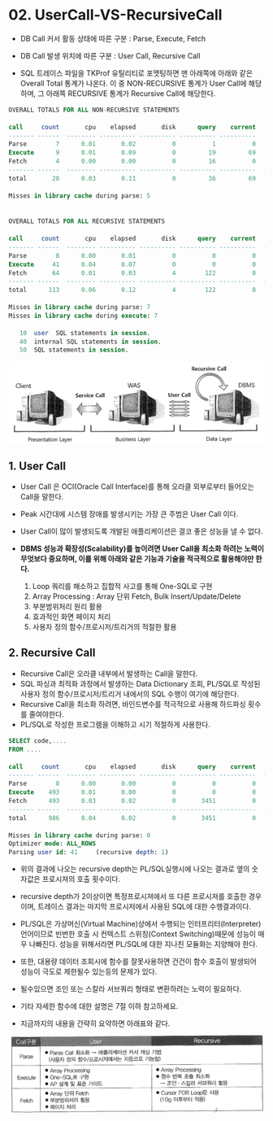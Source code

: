 # 02. UserCall-VS-RecursiveCall



- DB Call 커서 활동 상태에 따른 구분 : Parse, Execute, Fetch
- DB Call 발생 위치에 따른 구분 : User Call, Recursive Call

- SQL 트레이스 파일을 TKProf 유틸리티로 포맷팅하면 맨 아래쪽에 아래와 같은 Overall Total 통계가 나온다. 이 중 NON-RECURSIVE 통계가 User Call에 해당하며, 그 아래쪽 RECURSIVE 통계가 Recursive Call에 해당한다.

```sql
OVERALL TOTALS FOR ALL NON-RECURSIVE STATEMENTS

call     count       cpu    elapsed       disk      query    current        rows
------- ------  -------- ---------- ---------- ---------- ----------  ----------
Parse        7      0.01       0.02          0          1          0           0
Execute      9      0.01       0.09          0         19         69          28
Fetch        4      0.00       0.00          0         16          0          28
------- ------  -------- ---------- ---------- ---------- ----------  ----------
total       20      0.03       0.11          0         36         69          56

Misses in library cache during parse: 5


OVERALL TOTALS FOR ALL RECURSIVE STATEMENTS

call     count       cpu    elapsed       disk      query    current        rows
------- ------  -------- ---------- ---------- ---------- ----------  ----------
Parse        8      0.00       0.01          0          0          0           0
Execute     41      0.04       0.07          0          0          0           0
Fetch       64      0.01       0.03          4        122          0         318
------- ------  -------- ---------- ---------- ---------- ----------  ----------
total      113      0.06       0.12          4        122          0         318

Misses in library cache during parse: 7
Misses in library cache during execute: 7

   10  user  SQL statements in session.
   40  internal SQL statements in session.
   50  SQL statements in session.
```

![img](../../img/055.png)





## 1. User Call

- User Call 은 OCI(Oracle Call Interface)를 통해 오라클 외부로부터 들어오는 Call을 말한다.
- Peak 시간대에 시스템 장애를 발생시키는 가장 큰 주범은 User Call 이다.
- User Call이 많이 발생되도록 개발된 애플리케이션은 결코 좋은 성능을 낼 수 없다.

- **DBMS 성능과 확장성(Scalability)를 높이려면 User Call을 최소화 하려는 노력이 무엇보다 중요하며, 이를 위해 아래와 같은 기능과 기술을 적극적으로 활용해야만 한다.**
  1. Loop 쿼리를 해소하고 집합적 사고를 통해 One-SQL로 구현
  2. Array Processing : Array 단위 Fetch, Bulk Insert/Update/Delete
  3. 부분범위처리 원리 활용
  4. 효과적인 화면 페이지 처리
  5. 사용자 정의 함수/프로시저/트리거의 적절한 활용



## 2. Recursive Call

- Recursive Call은 오라클 내부에서 발생하는 Call을 말한다.
- SQL 파싱과 최적화 과정에서 발생하는 Data Dictionary 조회, PL/SQL로 작성된 사용자 정의 함수/프로시저/트리거 내에서의 SQL 수행이 여기에 해당한다.
- Recursive Call을 최소화 하려면, 바인드변수를 적극적으로 사용해 하드파싱 횟수를 줄여야한다.
- PL/SQL로 작성한 프로그램을 이해하고 시기 적절하게 사용한다.

```sql
SELECT code,.... 
FROM ....

call     count       cpu    elapsed       disk      query    current        rows
------- ------  -------- ---------- ---------- ---------- ----------  ----------
Parse        0      0.00       0.00          0          0          0           0
Execute    493      0.01       0.00          0          0          0           0
Fetch      493      0.03       0.02          0       3451          0         493
------- ------  -------- ---------- ---------- ---------- ----------  ----------
total      986      0.04       0.02          0       3451          0         493

Misses in library cache during parse: 0
Optimizer mode: ALL_ROWS
Parsing user id: 41     (recursive depth: 1)
```



- 위의 결과에 나오는 recursive depth는 PL/SQL실행시에 나오는 결과로 옆의 숫자값은 프로시져의 호출 횟수이다.
- recursive depth가 2이상이면 특정프로시져에서 또 다른 프로시져를 호출한 경우이며, 트레이스 결과는 마지막 프로시저에서 사용된 SQL에 대한 수행결과이다.

- PL/SQL은 가상머신(Virtual Machine)상에서 수행되는 인터프리터(Interpreter)언어이므로 빈번한 호출 시 컨텍스트 스위칭(Context Switching)때문에 성능이 매우 나빠진다. 성능을 위해서라면 PL/SQL에 대한 지나친 모듈화는 지양해야 한다.

- 또한, 대용량 데이터 조회시에 함수를 잘못사용하면 건건이 함수 호출이 발생되어 성능이 극도로 제한될수 있는등의 문제가 있다.
- 될수있으면 조인 또는 스칼라 서브쿼리 형태로 변환하려는 노력이 필요하다.
- 기타 자세한 함수에 대한 설명은 7절 이하 참고하세요.

- 지금까지의 내용을 간략히 요약하면 아래표와 같다.



![스크린샷 2024-03-13 오후 4.57.27](../../img/056.png)

